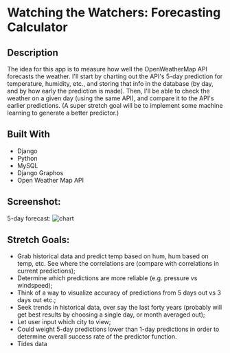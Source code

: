 # Watching the Watchers: Forecasting Calculator

## Description
The idea for this app is to measure how well the OpenWeatherMap API forecasts the weather. I'll start by charting out the API's 5-day prediction for temperature, humidity, etc., and storing that info in the database (by day, and by how early the prediction is made). Then, I'll be able to check the weather on a given day (using the same API), and compare it to the API's earlier predictions. (A super stretch goal will be to implement some machine learning to generate a better predictor.)

## Built With
- Django
- Python
- MySQL
- Django Graphos
- Open Weather Map API

<!-- nice, breaks don't matter -->

## Screenshot:
5-day forecast:
![chart](https://user-images.githubusercontent.com/29472568/36504058-d6a88784-1714-11e8-8068-71b7551bd2b2.png)


## Stretch Goals:
- Grab historical data and predict temp based on hum, hum based on temp, etc. See where the correlations are (compare with correlations in current predictions);
- Determine which predictions are more reliable (e.g. pressure vs windspeed);
- Think of a way to visualize accuracy of predictions from 5 days out vs 3 days out etc.;
- Seek trends in historical data, over say the last forty years (probably will get best results by choosing a single day, or month averaged out);
- Let user input which city to view;
- Could weight 5-day predictions lower than 1-day predictions in order to determine overall success rate of the predictor function.
- Tides data
